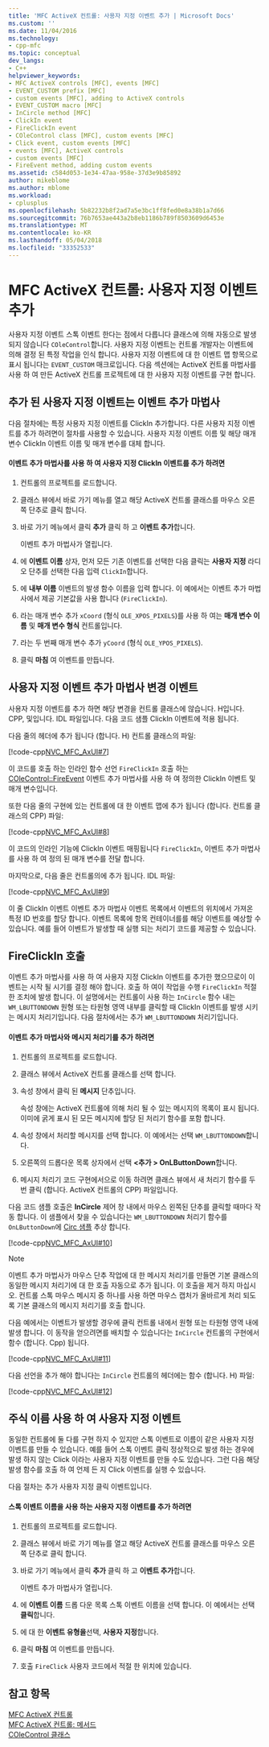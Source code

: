 ```yaml
---
title: 'MFC ActiveX 컨트롤: 사용자 지정 이벤트 추가 | Microsoft Docs'
ms.custom: ''
ms.date: 11/04/2016
ms.technology:
- cpp-mfc
ms.topic: conceptual
dev_langs:
- C++
helpviewer_keywords:
- MFC ActiveX controls [MFC], events [MFC]
- EVENT_CUSTOM prefix [MFC]
- custom events [MFC], adding to ActiveX controls
- EVENT_CUSTOM macro [MFC]
- InCircle method [MFC]
- ClickIn event
- FireClickIn event
- COleControl class [MFC], custom events [MFC]
- Click event, custom events [MFC]
- events [MFC], ActiveX controls
- custom events [MFC]
- FireEvent method, adding custom events
ms.assetid: c584d053-1e34-47aa-958e-37d3e9b85892
author: mikeblome
ms.author: mblome
ms.workload:
- cplusplus
ms.openlocfilehash: 5b82232b8f2ad7a5e3bc1ff8fed0e8a38b1a7d66
ms.sourcegitcommit: 76b7653ae443a2b8eb1186b789f8503609d6453e
ms.translationtype: MT
ms.contentlocale: ko-KR
ms.lasthandoff: 05/04/2018
ms.locfileid: "33352533"
---
```

# <a name="mfc-activex-controls-adding-custom-events"></a>MFC ActiveX 컨트롤: 사용자 지정 이벤트 추가
사용자 지정 이벤트 스톡 이벤트 한다는 점에서 다릅니다 클래스에 의해 자동으로 발생 되지 않습니다 `COleControl`합니다. 사용자 지정 이벤트는 컨트롤 개발자는 이벤트에 의해 결정 된 특정 작업을 인식 합니다. 사용자 지정 이벤트에 대 한 이벤트 맵 항목으로 표시 됩니다는 `EVENT_CUSTOM` 매크로입니다. 다음 섹션에는 ActiveX 컨트롤 마법사를 사용 하 여 만든 ActiveX 컨트롤 프로젝트에 대 한 사용자 지정 이벤트를 구현 합니다.  
  
##  <a name="_core_adding_a_custom_event_with_classwizard"></a> 추가 된 사용자 지정 이벤트는 이벤트 추가 마법사  
 다음 절차에는 특정 사용자 지정 이벤트를 ClickIn 추가합니다. 다른 사용자 지정 이벤트를 추가 하려면이 절차를 사용할 수 있습니다. 사용자 지정 이벤트 이름 및 해당 매개 변수 ClickIn 이벤트 이름 및 매개 변수를 대체 합니다.  
  
#### <a name="to-add-the-clickin-custom-event-using-the-add-event-wizard"></a>이벤트 추가 마법사를 사용 하 여 사용자 지정 ClickIn 이벤트를 추가 하려면  
  
1.  컨트롤의 프로젝트를 로드합니다.  
  
2.  클래스 뷰에서 바로 가기 메뉴를 열고 해당 ActiveX 컨트롤 클래스를 마우스 오른쪽 단추로 클릭 합니다.  
  
3.  바로 가기 메뉴에서 클릭 **추가** 클릭 하 고 **이벤트 추가**합니다.  
  
     이벤트 추가 마법사가 열립니다.  
  
4.  에 **이벤트 이름** 상자, 먼저 모든 기존 이벤트를 선택한 다음 클릭는 **사용자 지정** 라디오 단추를 선택한 다음 입력 `ClickIn`합니다.  
  
5.  에 **내부 이름** 이벤트의 발생 함수 이름을 입력 합니다. 이 예에서는 이벤트 추가 마법사에서 제공 기본값을 사용 합니다 (`FireClickIn`).  
  
6.  라는 매개 변수 추가 `xCoord` (형식 `OLE_XPOS_PIXELS`)를 사용 하 여는 **매개 변수 이름** 및 **매개 변수 형식** 컨트롤입니다.  
  
7.  라는 두 번째 매개 변수 추가 `yCoord` (형식 `OLE_YPOS_PIXELS`).  
  
8.  클릭 **마침** 여 이벤트를 만듭니다.  
  
##  <a name="_core_classwizard_changes_for_custom_events"></a> 사용자 지정 이벤트 추가 마법사 변경 이벤트  
 사용자 지정 이벤트를 추가 하면 해당 변경을 컨트롤 클래스에 않습니다. H입니다. CPP, 및입니다. IDL 파일입니다. 다음 코드 샘플 ClickIn 이벤트에 적용 됩니다.  
  
 다음 줄의 헤더에 추가 됩니다 (합니다. H) 컨트롤 클래스의 파일:  
  
 [!code-cpp[NVC_MFC_AxUI#7](../mfc/codesnippet/cpp/mfc-activex-controls-adding-custom-events_1.h)]  
  
 이 코드를 호출 하는 인라인 함수 선언 `FireClickIn` 호출 하는 [COleControl::FireEvent](../mfc/reference/colecontrol-class.md#fireevent) 이벤트 추가 마법사를 사용 하 여 정의한 ClickIn 이벤트 및 매개 변수입니다.  
  
 또한 다음 줄의 구현에 있는 컨트롤에 대 한 이벤트 맵에 추가 됩니다 (합니다. 컨트롤 클래스의 CPP) 파일:  
  
 [!code-cpp[NVC_MFC_AxUI#8](../mfc/codesnippet/cpp/mfc-activex-controls-adding-custom-events_2.cpp)]  
  
 이 코드의 인라인 기능에 ClickIn 이벤트 매핑됩니다 `FireClickIn`, 이벤트 추가 마법사를 사용 하 여 정의 된 매개 변수를 전달 합니다.  
  
 마지막으로, 다음 줄은 컨트롤의에 추가 됩니다. IDL 파일:  
  
 [!code-cpp[NVC_MFC_AxUI#9](../mfc/codesnippet/cpp/mfc-activex-controls-adding-custom-events_3.idl)]  
  
 이 줄 ClickIn 이벤트 이벤트 추가 마법사 이벤트 목록에서 이벤트의 위치에서 가져온 특정 ID 번호를 할당 합니다. 이벤트 목록에 항목 컨테이너를를 해당 이벤트를 예상할 수 있습니다. 예를 들어 이벤트가 발생할 때 실행 되는 처리기 코드를 제공할 수 있습니다.  
  
##  <a name="_core_calling_fireclickin"></a> FireClickIn 호출  
 이벤트 추가 마법사를 사용 하 여 사용자 지정 ClickIn 이벤트를 추가한 했으므로이 이벤트는 시작 될 시기를 결정 해야 합니다. 호출 하 여이 작업을 수행 `FireClickIn` 적절 한 조치에 발생 합니다. 이 설명에서는 컨트롤이 사용 하는 `InCircle` 함수 내는 `WM_LBUTTONDOWN` 원형 또는 타원형 영역 내부를 클릭할 때 ClickIn 이벤트를 발생 시키는 메시지 처리기입니다. 다음 절차에서는 추가 `WM_LBUTTONDOWN` 처리기입니다.  
  
#### <a name="to-add-a-message-handler-with-the-add-event-wizard"></a>이벤트 추가 마법사와 메시지 처리기를 추가 하려면  
  
1.  컨트롤의 프로젝트를 로드합니다.  
  
2.  클래스 뷰에서 ActiveX 컨트롤 클래스를 선택 합니다.  
  
3.  속성 창에서 클릭 된 **메시지** 단추입니다.  
  
     속성 창에는 ActiveX 컨트롤에 의해 처리 될 수 있는 메시지의 목록이 표시 됩니다. 이미에 굵게 표시 된 모든 메시지에 할당 된 처리기 함수를 포함 합니다.  
  
4.  속성 창에서 처리할 메시지를 선택 합니다. 이 예에서는 선택 `WM_LBUTTONDOWN`합니다.  
  
5.  오른쪽의 드롭다운 목록 상자에서 선택  **\<추가 > OnLButtonDown**합니다.  
  
6.  메시지 처리기 코드 구현에서으로 이동 하려면 클래스 뷰에서 새 처리기 함수를 두 번 클릭 (합니다. ActiveX 컨트롤의 CPP) 파일입니다.  
  
 다음 코드 샘플 호출은 **InCircle** 제어 창 내에서 마우스 왼쪽된 단추를 클릭할 때마다 작동 합니다. 이 샘플에서 찾을 수 있습니다는 `WM_LBUTTONDOWN` 처리기 함수를 `OnLButtonDown`에 [Circ 샘플](../visual-cpp-samples.md) 추상 합니다.  
  
 [!code-cpp[NVC_MFC_AxUI#10](../mfc/codesnippet/cpp/mfc-activex-controls-adding-custom-events_4.cpp)]  
  
> [!NOTE]
>  이벤트 추가 마법사가 마우스 단추 작업에 대 한 메시지 처리기를 만들면 기본 클래스의 동일한 메시지 처리기에 대 한 호출 자동으로 추가 됩니다. 이 호출을 제거 하지 마십시오. 컨트롤 스톡 마우스 메시지 중 하나를 사용 하면 마우스 캡처가 올바르게 처리 되도록 기본 클래스의 메시지 처리기를 호출 합니다.  
  
 다음 예에서는 이벤트가 발생할 경우에 클릭 컨트롤 내에서 원형 또는 타원형 영역 내에 발생 합니다. 이 동작을 얻으려면를 배치할 수 있습니다는 `InCircle` 컨트롤의 구현에서 함수 (합니다. Cpp) 됩니다.  
  
 [!code-cpp[NVC_MFC_AxUI#11](../mfc/codesnippet/cpp/mfc-activex-controls-adding-custom-events_5.cpp)]  
  
 다음 선언을 추가 해야 합니다는 `InCircle` 컨트롤의 헤더에는 함수 (합니다. H) 파일:  
  
 [!code-cpp[NVC_MFC_AxUI#12](../mfc/codesnippet/cpp/mfc-activex-controls-adding-custom-events_6.h)]  
  
##  <a name="_core_custom_events_with_stock_names"></a> 주식 이름 사용 하 여 사용자 지정 이벤트  
 동일한 컨트롤에 둘 다를 구현 하지 수 있지만 스톡 이벤트로 이름이 같은 사용자 지정 이벤트를 만들 수 있습니다. 예를 들어 스톡 이벤트 클릭 정상적으로 발생 하는 경우에 발생 하지 않는 Click 이라는 사용자 지정 이벤트를 만들 수도 있습니다. 그런 다음 해당 발생 함수를 호출 하 여 언제 든 지 Click 이벤트를 실행 수 있습니다.  
  
 다음 절차는 추가 사용자 지정 클릭 이벤트입니다.  
  
#### <a name="to-add-a-custom-event-that-uses-a-stock-event-name"></a>스톡 이벤트 이름을 사용 하는 사용자 지정 이벤트를 추가 하려면  
  
1.  컨트롤의 프로젝트를 로드합니다.  
  
2.  클래스 뷰에서 바로 가기 메뉴를 열고 해당 ActiveX 컨트롤 클래스를 마우스 오른쪽 단추로 클릭 합니다.  
  
3.  바로 가기 메뉴에서 클릭 **추가** 클릭 하 고 **이벤트 추가**합니다.  
  
     이벤트 추가 마법사가 열립니다.  
  
4.  에 **이벤트 이름** 드롭 다운 목록 스톡 이벤트 이름을 선택 합니다. 이 예에서는 선택 **클릭**합니다.  
  
5.  에 대 한 **이벤트 유형을**선택, **사용자 지정**합니다.  
  
6.  클릭 **마침** 여 이벤트를 만듭니다.  
  
7.  호출 `FireClick` 사용자 코드에서 적절 한 위치에 있습니다.  
  
## <a name="see-also"></a>참고 항목  
 [MFC ActiveX 컨트롤](../mfc/mfc-activex-controls.md)   
 [MFC ActiveX 컨트롤: 메서드](../mfc/mfc-activex-controls-methods.md)   
 [COleControl 클래스](../mfc/reference/colecontrol-class.md)
